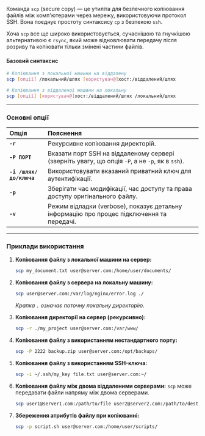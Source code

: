 Команда `scp` (secure copy) — це утиліта для безпечного копіювання файлів між комп'ютерами через мережу, використовуючи протокол SSH. Вона поєднує простоту синтаксису `cp` з безпекою `ssh`.

Хоча `scp` все ще широко використовується, сучаснішою та гнучкішою альтернативою є `rsync`, який може відновлювати передачу після розриву та копіювати тільки змінені частини файлів.

#### **Базовий синтаксис**

```bash
# Копіювання з локальної машини на віддалену
scp [опції] /локальний/шлях [користувач@]хост:/віддалений/шлях

# Копіювання з віддаленої машини на локальну
scp [опції] [користувач@]хост:/віддалений/шлях /локальний/шлях
```

--- 

### **Основні опції**

| Опція | Пояснення |
| :--- | :--- |
| **`-r`** | Рекурсивне копіювання директорій. |
| **`-P ПОРТ`** | Вказати порт SSH на віддаленому сервері (зверніть увагу, що опція `-P`, а не `-p`, як в `ssh`). |
| **`-i /шлях/до/ключа`** | Використовувати вказаний приватний ключ для аутентифікації. |
| **`-p`** | Зберігати час модифікації, час доступу та права доступу оригінального файлу. |
| **`-v`** | Режим відладки (verbose), показує детальну інформацію про процес підключення та передачі. |

--- 

### **Приклади використання**

1.  **Копіювання файлу з локальної машини на сервер:**
    ```bash
    scp my_document.txt user@server.com:/home/user/documents/
    ```

2.  **Копіювання файлу з сервера на локальну машину:**
    ```bash
    scp user@server.com:/var/log/nginx/error.log ./
    ```
    *Крапка `.` означає поточну локальну директорію.*

3.  **Копіювання директорії на сервер (рекурсивно):**
    ```bash
    scp -r ./my_project user@server.com:/var/www/
    ```

4.  **Копіювання файлу з використанням нестандартного порту:**
    ```bash
    scp -P 2222 backup.zip user@server.com:/opt/backups/
    ```

5.  **Копіювання файлу з використанням SSH-ключа:**
    ```bash
    scp -i ~/.ssh/my_key file.txt user@server.com:~/ 
    ```

6.  **Копіювання файлу між двома віддаленими серверами:**
    `scp` може передавати файли напряму між двома серверами.
    ```bash
    scp user1@server1.com:/path/to/file user2@server2.com:/path/to/destination
    ```

7.  **Збереження атрибутів файлу при копіюванні:**
    ```bash
    scp -p script.sh user@server.com:/home/user/scripts/
    ```
